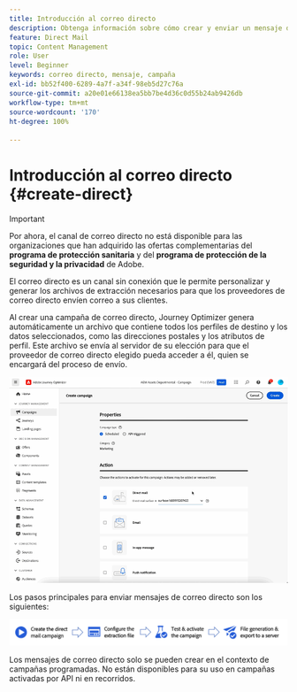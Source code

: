 ```yaml
---
title: Introducción al correo directo
description: Obtenga información sobre cómo crear y enviar un mensaje de correo directo en Journey Optimizer
feature: Direct Mail
topic: Content Management
role: User
level: Beginner
keywords: correo directo, mensaje, campaña
exl-id: bb52f400-6289-4a7f-a34f-98eb5d27c76a
source-git-commit: a20e01e66138ea5bb7be4d36c0d55b24ab9426db
workflow-type: tm+mt
source-wordcount: '170'
ht-degree: 100%

---
```


# Introducción al correo directo {#create-direct}

>[!IMPORTANT]
>
>Por ahora, el canal de correo directo no está disponible para las organizaciones que han adquirido las ofertas complementarias del **programa de protección sanitaria** y del **programa de protección de la seguridad y la privacidad** de Adobe.

El correo directo es un canal sin conexión que le permite personalizar y generar los archivos de extracción necesarios para que los proveedores de correo directo envíen correo a sus clientes.

Al crear una campaña de correo directo, Journey Optimizer genera automáticamente un archivo que contiene todos los perfiles de destino y los datos seleccionados, como las direcciones postales y los atributos de perfil. Este archivo se envía al servidor de su elección para que el proveedor de correo directo elegido pueda acceder a él, quien se encargará del proceso de envío.

![](../rn/assets/do-not-localize/gif-dm.gif)


Los pasos principales para enviar mensajes de correo directo son los siguientes:

![](assets/dm-creation-process.png)

Los mensajes de correo directo solo se pueden crear en el contexto de campañas programadas. No están disponibles para su uso en campañas activadas por API ni en recorridos.
